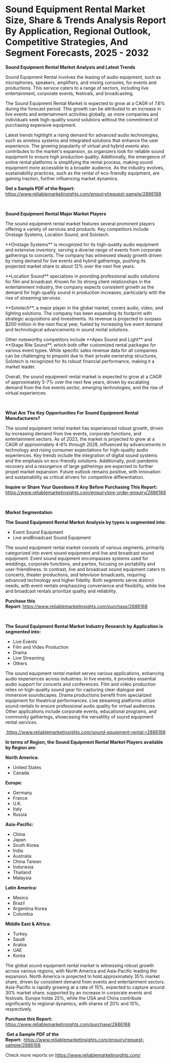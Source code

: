 <p><h1>Sound Equipment Rental Market Size, Share & Trends Analysis Report By Application, Regional Outlook, Competitive Strategies, And Segment Forecasts, 2025 - 2032</h1></p><p><strong>Sound Equipment Rental Market Analysis and Latest Trends</strong></p>
<p><p>Sound Equipment Rental involves the leasing of audio equipment, such as microphones, speakers, amplifiers, and mixing consoles, for events and productions. This service caters to a range of sectors, including live entertainment, corporate events, festivals, and broadcasting. </p><p>The Sound Equipment Rental Market is expected to grow at a CAGR of 7.6% during the forecast period. This growth can be attributed to an increase in live events and entertainment activities globally, as more companies and individuals seek high-quality sound solutions without the commitment of purchasing expensive equipment. </p><p>Latest trends highlight a rising demand for advanced audio technologies, such as wireless systems and integrated solutions that enhance the user experience. The growing popularity of virtual and hybrid events also contributes to the market's expansion, as organizers look for reliable sound equipment to ensure high production quality. Additionally, the emergence of online rental platforms is simplifying the rental process, making sound equipment more accessible to a broader audience. As the industry evolves, sustainability practices, such as the rental of eco-friendly equipment, are gaining traction, further influencing market dynamics.</p></p>
<p><strong>Get a Sample PDF of the Report:&nbsp;</strong> <a href="https://www.reliablemarketinsights.com/enquiry/request-sample/2886168?utm_campaign=2271&utm_medium=2&utm_source=Github&utm_content=ia&utm_term=13032025&utm_id=sound-equipment-rental">https://www.reliablemarketinsights.com/enquiry/request-sample/2886168</a></p>
<p>&nbsp;</p>
<p><strong>Sound Equipment Rental Major Market Players</strong></p>
<p><p>The sound equipment rental market features several prominent players offering a variety of services and products. Key competitors include Onstage Systems, Location Sound, and Solotech. </p><p>**Onstage Systems** is recognized for its high-quality audio equipment and extensive inventory, serving a diverse range of events from corporate gatherings to concerts. The company has witnessed steady growth driven by rising demand for live events and hybrid gatherings, pushing its projected market share to about 12% over the next five years.</p><p>**Location Sound** specializes in providing professional audio solutions for film and broadcast. Known for its strong client relationships in the entertainment industry, the company expects consistent growth as the demand for high-quality sound in production increases, particularly with the rise of streaming services.</p><p>**Solotech**, a major player in the global market, covers audio, video, and lighting solutions. The company has been expanding its footprint with strategic acquisitions and investments. Its revenue is projected to surpass $200 million in the next fiscal year, fueled by increasing live event demand and technological advancements in sound rental solutions.</p><p>Other noteworthy competitors include **Apex Sound and Light** and **Stage Rite Sound**, which both offer customized rental packages for various event types. While specific sales revenue data for all companies can be challenging to pinpoint due to their private ownership structures, Solotech is recognized for its robust financial performance, making it a market leader.</p><p>Overall, the sound equipment rental market is expected to grow at a CAGR of approximately 5-7% over the next few years, driven by escalating demand from the live events sector, emerging technologies, and the rise of virtual experiences.</p></p>
<p>&nbsp;</p>
<p><strong>What Are The Key Opportunities For Sound Equipment Rental Manufacturers?</strong></p>
<p><p>The sound equipment rental market has experienced robust growth, driven by increasing demand from live events, corporate functions, and entertainment sectors. As of 2023, the market is projected to grow at a CAGR of approximately 4-6% through 2028, influenced by advancements in technology and rising consumer expectations for high-quality audio experiences. Key trends include the integration of digital sound systems and the emphasis on eco-friendly solutions. Additionally, post-pandemic recovery and a resurgence of large gatherings are expected to further propel market expansion. Future outlook remains positive, with innovation and sustainability as critical drivers for competitive differentiation.</p></p>
<p><strong>Inquire or Share Your Questions If Any Before Purchasing This Report:</strong> <a href="https://www.reliablemarketinsights.com/enquiry/pre-order-enquiry/2886168?utm_campaign=2271&utm_medium=2&utm_source=Github&utm_content=ia&utm_term=13032025&utm_id=sound-equipment-rental">https://www.reliablemarketinsights.com/enquiry/pre-order-enquiry/2886168</a></p>
<p>&nbsp;</p>
<p><strong>Market Segmentation</strong></p>
<p><strong>The Sound Equipment Rental Market Analysis by types is segmented into:</strong></p>
<p><ul><li>Event Sound Equipment</li><li>Live andBroadcast Sound Equipment</li></ul></p>
<p><p>The sound equipment rental market consists of various segments, primarily categorized into event sound equipment and live and broadcast sound equipment. Event sound equipment encompasses systems used for weddings, corporate functions, and parties, focusing on portability and user-friendliness. In contrast, live and broadcast sound equipment caters to concerts, theater productions, and television broadcasts, requiring advanced technology and higher fidelity. Both segments serve distinct needs, with event rentals emphasizing convenience and flexibility, while live and broadcast rentals prioritize quality and reliability.</p></p>
<p><strong>Purchase this Report:&nbsp;</strong><a href="https://www.reliablemarketinsights.com/purchase/2886168?utm_campaign=2271&utm_medium=2&utm_source=Github&utm_content=ia&utm_term=13032025&utm_id=sound-equipment-rental">https://www.reliablemarketinsights.com/purchase/2886168</a></p>
<p>&nbsp;</p>
<p><strong>The Sound Equipment Rental Market Industry Research by Application is segmented into:</strong></p>
<p><ul><li>Live Events</li><li>Film and Video Production</li><li>Drama</li><li>Live Streaming</li><li>Others</li></ul></p>
<p><p>The sound equipment rental market serves various applications, enhancing audio experiences across industries. In live events, it provides essential audio support for concerts and conferences. Film and video production relies on high-quality sound gear for capturing clear dialogue and immersive soundscapes. Drama productions benefit from specialized equipment for theatrical performances. Live streaming platforms utilize sound rentals to ensure professional audio quality for virtual audiences. Other applications include corporate events, educational programs, and community gatherings, showcasing the versatility of sound equipment rental services.</p></p>
<p><a href="https://www.reliablemarketinsights.com/sound-equipment-rental-r2886168?utm_campaign=2271&utm_medium=2&utm_source=Github&utm_content=ia&utm_term=13032025&utm_id=sound-equipment-rental">&nbsp;https://www.reliablemarketinsights.com/sound-equipment-rental-r2886168</a></p>
<p><strong>In terms of Region, the Sound Equipment Rental Market Players available by Region are:</strong></p>
<p>
    <p> <strong> North America: </strong>
        <ul>
            <li>United States</li>
            <li>Canada</li>
        </ul>
        </p> 
    <p> <strong> Europe: </strong>
        <ul>
            <li>Germany</li>
            <li>France</li>
            <li>U.K.</li>
            <li>Italy</li>
            <li>Russia</li>
        </ul>
        </p> 
    <p> <strong> Asia-Pacific: </strong>
        <ul>
            <li>China</li>
            <li>Japan</li>
            <li>South Korea</li>
            <li>India</li>
            <li>Australia</li>
            <li>China Taiwan</li>
            <li>Indonesia</li>
            <li>Thailand</li>
            <li>Malaysia</li>
        </ul>
        </p> 
    <p> <strong> Latin America: </strong>
        <ul>
            <li>Mexico</li>
            <li>Brazil</li>
            <li>Argentina Korea</li>
            <li>Colombia</li>
        </ul>
        </p> 
    <p> <strong> Middle East & Africa: </strong>
        <ul>
            <li>Turkey</li>
            <li>Saudi</li>
            <li>Arabia</li>
            <li>UAE</li>
            <li>Korea</li>
        </ul>
    </p>
    </p>
<p><p>The global sound equipment rental market is witnessing robust growth across various regions, with North America and Asia-Pacific leading the expansion. North America is projected to hold approximately 35% market share, driven by consistent demand from events and entertainment sectors. Asia-Pacific is rapidly growing at a rate of 15%, expected to capture around 30% market share, supported by an increase in corporate events and festivals. Europe holds 25%, while the USA and China contribute significantly to regional dynamics, with shares of 20% and 10%, respectively.</p></p>
<p><strong>Purchase this Report: </strong><a href="https://www.reliablemarketinsights.com/purchase/2886168?utm_campaign=2271&utm_medium=2&utm_source=Github&utm_content=ia&utm_term=13032025&utm_id=sound-equipment-rental">https://www.reliablemarketinsights.com/purchase/2886168</a></p>
<p>&nbsp;<strong>Get a Sample PDF of the Report:&nbsp;&nbsp;</strong><a href="https://www.reliablemarketinsights.com/enquiry/request-sample/2886168?utm_campaign=2271&utm_medium=2&utm_source=Github&utm_content=ia&utm_term=13032025&utm_id=sound-equipment-rental">https://www.reliablemarketinsights.com/enquiry/request-sample/2886168</a></p>
<p><strong></strong></p>
<p>Check more reports on <a href="https://www.reliablemarketinsights.com/?utm_campaign=2271&utm_medium=2&utm_source=Github&utm_content=ia&utm_term=13032025&utm_id=sound-equipment-rental">https://www.reliablemarketinsights.com/</a></p>